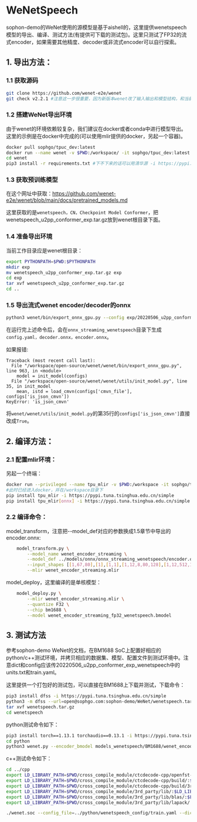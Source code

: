 # WeNetSpeech

sophon-demo的WeNet使用的源模型是基于aishell的，这里提供wenetspeech模型的导出、编译、测试方法(有提供可下载的测试包)。这里只测试了FP32的流式encoder，如果需要其他精度、decoder或非流式encoder可以自行探索。

## 1. 导出方法：

### 1.1 获取源码
```bash
git clone https://github.com/wenet-e2e/wenet
git check v2.2.1 #注意这一步很重要，因为新版本wenet改了输入输出和模型结构，和当前sophon-demo的WeNet不适配。
```

### 1.2 搭建WeNet导出环境
由于wenet的环境依赖较复杂，我们建议在docker或者conda中进行模型导出。
这里的示例是在docker中完成的(可以使用mlir提供的docker，另起一个容器)。
```bash
docker pull sophgo/tpuc_dev:latest
docker run --name wenet -v $PWD:/workspace/ -it sophgo/tpuc_dev:latest
cd wenet
pip3 install -r requirements.txt #下不下来的话可以用清华源 -i https://pypi.tuna.tsinghua.edu.cn/simple
```

### 1.3 获取预训练模型
在这个网址中获取：https://github.com/wenet-e2e/wenet/blob/main/docs/pretrained_models.md

这里获取的是`wenetspeech，CN，Checkpoint Model Conformer`，把wenetspeech_u2pp_conformer_exp.tar.gz放到wenet根目录下面。

### 1.4 准备导出环境

当前工作目录应是wenet根目录：
```bash
export PYTHONPATH=$PWD:$PYTHONPATH
mkdir exp 
mv wenetspeech_u2pp_conformer_exp.tar.gz exp
cd exp
tar xvf wenetspeech_u2pp_conformer_exp.tar.gz
cd ..
```

### 1.5 导出流式wenet encoder/decoder的onnx
```bash
python3 wenet/bin/export_onnx_gpu.py --config exp/20220506_u2pp_conformer_exp_wenetspeech/train.yaml --checkpoint exp/20220506_u2pp_conformer_exp_wenetspeech/final.pt --num_decoding_left_chunks 5 --reverse_weight 0.3 --streaming --cmvn_file=exp/20220506_u2pp_conformer_exp_wenetspeech/global_cmvn --output_onnx_dir onnx_streaming_wenetspeech
```
在运行完上述命令后，会在`onnx_streaming_wenetspeech`目录下生成`config.yaml，decoder.onnx，encoder.onnx`。

如果报错:
```
Traceback (most recent call last):
  File "/workspace/open-source/wenet/wenet/bin/export_onnx_gpu.py", line 963, in <module>
    model = init_model(configs)
  File "/workspace/open-source/wenet/wenet/utils/init_model.py", line 35, in init_model
    mean, istd = load_cmvn(configs['cmvn_file'], configs['is_json_cmvn'])
KeyError: 'is_json_cmvn'
```
将`wenet/wenet/utils/init_model.py`的第35行的`configs['is_json_cmvn']`直接改成`True`。

## 2. 编译方法：

### 2.1 配置mlir环境：
另起一个终端：
```bash
docker run --privileged --name tpu_mlir -v $PWD:/workspace -it sophgo/tpuc_dev:latest #注意调整 -v, 映射你自己想要的目录到docker中
#此时已经进入docker，并在/workspace目录下
pip install tpu_mlir -i https://pypi.tuna.tsinghua.edu.cn/simple
pip install tpu_mlir[onnx] -i https://pypi.tuna.tsinghua.edu.cn/simple
```
### 2.2 编译命令：

model_transform，注意把--model_def对应的参数换成1.5章节中导出的encoder.onnx:
```bash
    model_transform.py \
        --model_name wenet_encoder_streaming \
        --model_def ../models/onnx/onnx_streaming_wenetspeech/encoder.onnx \
        --input_shapes [[1,67,80],[1],[1,1],[1,12,8,80,128],[1,12,512,14],[1,1,80]] \
        --mlir wenet_encoder_streaming.mlir
```
model_deploy，这里编译的是单核模型：
```bash
    model_deploy.py \
        --mlir wenet_encoder_streaming.mlir \
        --quantize F32 \
        --chip bm1688 \
        --model wenet_encoder_streaming_fp32_wenetspeech.bmodel
```

## 3. 测试方法
参考sophon-demo WeNet的文档，在BM1688 SoC上配置好相应的python/c++测试环境，并拷贝相应的数据集、模型、配置文件到测试环境中。注意dict和config应该传20220506_u2pp_conformer_exp_wenetspeech中的units.txt和train.yaml。

这里提供一个打包好的测试包，可以直接在BM1688上下载并测试，下载命令：
```bash
pip3 install dfss -i https://pypi.tuna.tsinghua.edu.cn/simple
python3 -m dfss --url=open@sophgo.com:sophon-demo/WeNet/wenetspeech.tar.gz
tar xvf wenetspeech.tar.gz
cd wenetspeech
```

python测试命令如下：
```bash
pip3 install torch==1.13.1 torchaudio==0.13.1 -i https://pypi.tuna.tsinghua.edu.cn/simple
cd python
python3 wenet.py --encoder_bmodel models_wenetspeech/BM1688/wenet_encoder_streaming_fp32_wenetspeech.bmodel --dict wenetspeech_config/units.txt --config wenetspeech_config/train.yaml --input ../datasets/aishell_S0764/aishell_S0764.list
```
c++测试命令如下：
```bash
cd ../cpp
export LD_LIBRARY_PATH=$PWD/cross_compile_module/ctcdecode-cpp/openfst-1.6.3/src/lib/.libs/:$LD_LIBRARY_PATH
export LD_LIBRARY_PATH=$PWD/cross_compile_module/ctcdecode-cpp/build/:$LD_LIBRARY_PATH
export LD_LIBRARY_PATH=$PWD/cross_compile_module/ctcdecode-cpp/build/3rd_party/kenlm/lib/:$LD_LIBRARY_PATH
export LD_LIBRARY_PATH=$PWD/cross_compile_module/3rd_party/lib/:$LD_LIBRARY_PATH
export LD_LIBRARY_PATH=$PWD/cross_compile_module/3rd_party/lib/blas/:$LD_LIBRARY_PATH
export LD_LIBRARY_PATH=$PWD/cross_compile_module/3rd_party/lib/lapack/:$LD_LIBRARY_PATH

./wenet.soc --config_file=../python/wenetspeech_config/train.yaml --dict_file=../python/wenetspeech_config/units.txt --encoder_bmodel=../python/models_wenetspeech/BM1688/wenet_encoder_streaming_fp32_wenetspeech.bmodel --input=../datasets/aishell_S0764/aishell_S0764.list
```

